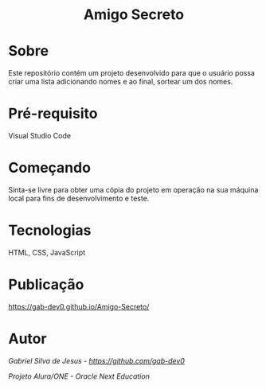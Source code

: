 <h1 align="center"> Amigo Secreto </h1>

# Sobre

Este repositório contém um projeto desenvolvido para que o usuário possa criar uma lista adicionando nomes e ao final, sortear um dos nomes.

# Pré-requisito

Visual Studio Code

# Começando

Sinta-se livre para obter uma cópia do projeto em operação na sua máquina local para fins de desenvolvimento e teste.

# Tecnologias

HTML, CSS, JavaScript

# Publicação

https://gab-dev0.github.io/Amigo-Secreto/

# Autor

*Gabriel Silva de Jesus - https://github.com/gab-dev0*

*Projeto Alura/ONE - Oracle Next Education*
